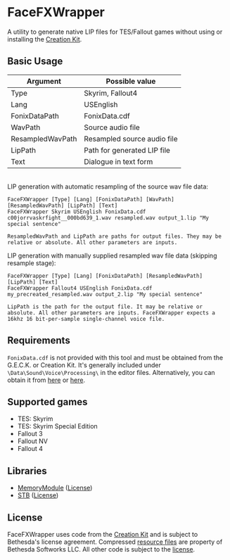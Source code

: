 # FaceFXWrapper

A utility to generate native LIP files for TES/Fallout games without using or installing the [Creation Kit](https://www.creationkit.com/index.php).

## Basic Usage

| Argument | Possible value |
| -------- | -------------- |
Type | Skyrim, Fallout4
Lang | USEnglish
FonixDataPath | FonixData.cdf
WavPath | Source audio file
ResampledWavPath | Resampled source audio file
LipPath | Path for generated LIP file
Text | Dialogue in text form

\
LIP generation with automatic resampling of the source wav file data:

```
FaceFXWrapper [Type] [Lang] [FonixDataPath] [WavPath] [ResampledWavPath] [LipPath] [Text]
FaceFXWrapper Skyrim USEnglish FonixData.cdf c00jorrvaskrfight__000bd639_1.wav resampled.wav output_1.lip "My special sentence"

ResampledWavPath and LipPath are paths for output files. They may be relative or absolute. All other parameters are inputs.
```

LIP generation with manually supplied resampled wav file data (skipping resample stage):

```
FaceFXWrapper [Type] [Lang] [FonixDataPath] [ResampledWavPath] [LipPath] [Text]
FaceFXWrapper Fallout4 USEnglish FonixData.cdf my_precreated_resampled.wav output_2.lip "My special sentence"

LipPath is the path for the output file. It may be relative or absolute. All other parameters are inputs. FaceFXWrapper expects a 16khz 16 bit-per-sample single-channel voice file.
```

## Requirements

`FonixData.cdf` is not provided with this tool and must be obtained from the G.E.C.K. or Creation Kit. It's generally included under `\Data\Sound\Voice\Processing\` in the editor files. Alternatively, you can obtain it from [here](https://www.nexusmods.com/newvegas/mods/61248/) or [here](https://www.nexusmods.com/skyrimspecialedition/mods/40971).

## Supported games

- TES: Skyrim
- TES: Skyrim Special Edition
- Fallout 3
- Fallout NV
- Fallout 4

## Libraries

- [MemoryModule](https://github.com/fancycode/MemoryModule) ([License](https://github.com/fancycode/MemoryModule/blob/master/LICENSE.txt))
- [STB](https://github.com/nothings/stb) ([License](https://github.com/nothings/stb/blob/master/LICENSE))

## License

FaceFXWrapper uses code from the [Creation Kit](https://www.creationkit.com/index.php) and is subject to Bethesda's license agreement. Compressed [resource files](/resources) are property of Bethesda Softworks LLC. All other code is subject to the [license](LICENSE.md).
